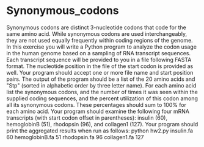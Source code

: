 Synonymous_codons
=================
Synonymous  codons  are  distinct  3-nucleotide  codons  that  code  for  the  same  amino  acid.  While 
synonymous  codons  are  used  interchangeably,  they  are  not  used  equally  frequently  within  coding 
regions of the genome.  In this exercise you will write a Python program to analyze the codon usage in 
the human genome based on a sampling of RNA transcript sequences.  Each transcript sequence will be provided to you in a file following FASTA format.  The nucleotide position in the file of the start codon is 
provided as well.  Your program should accept one or more file name and start position pairs.  The 
output of the program should be a list of the 20 amino acids and "Stp"  (sorted in alphabetic order by 
three letter name).  For each amino acid list the synonymous codons, and the number of times it was 
seen within the supplied coding sequences, and the percent utilization of this codon among all its 
synonymous codons.  These percentages should sum to 100% for each amino acid. 
Your  program  should  examine  the  following  four  mRNA  transcripts  (with  start  codon  offset  in 
parentheses): insulin (60), hemoglobinB (51), rhodopsin (96), and collagen1 (127).  Your program should 
print the aggregated results when run as follows: 
python hw2.py insulin.fa 60 hemoglobinB.fa 51 rhodopsin.fa 96 collagen1.fa 127 